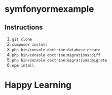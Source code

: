 # symfonyormexample

## Instructions

1. `git clone`
2. `composer install`
3. `php bin/console doctrine:database:create`
4. `php bin/console doctrine:migrations:diff`
5. `php bin/console doctrine:migrations:migrate`
6. `npm intall`



# Happy Learning 